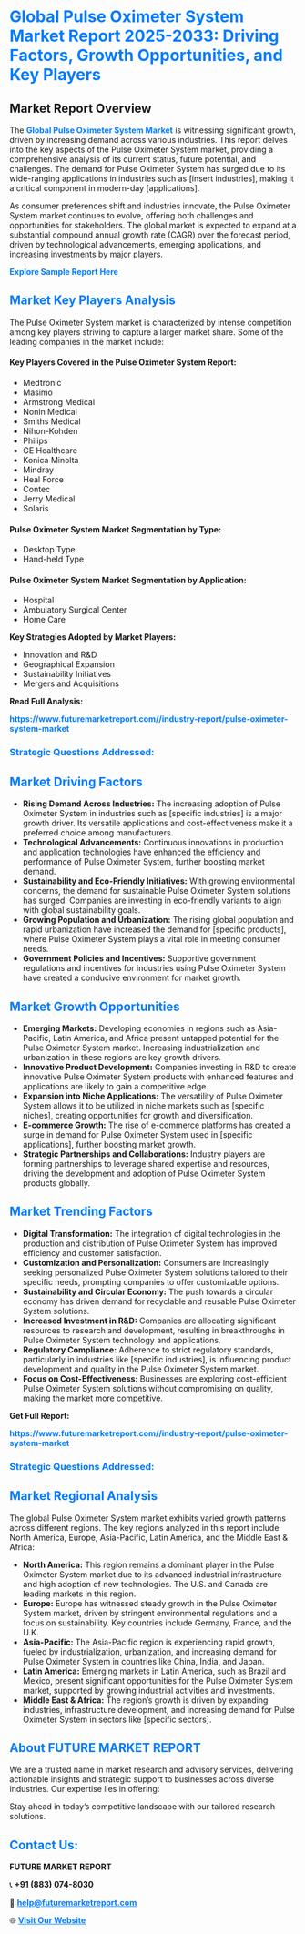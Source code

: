 <h1 style="color: #007BFF;">Global Pulse Oximeter System Market Report 2025-2033: Driving Factors, Growth Opportunities, and Key Players</h1>

<section id="overview">
<h2>Market Report Overview</h2>
<p>The <a href="https://www.futuremarketreport.com//industry-report/pulse-oximeter-system-market" style="color: #007BFF; text-decoration: none;"><strong>Global Pulse Oximeter System Market</strong></a> is witnessing significant growth, driven by increasing demand across various industries. This report delves into the key aspects of the Pulse Oximeter System market, providing a comprehensive analysis of its current status, future potential, and challenges. The demand for Pulse Oximeter System has surged due to its wide-ranging applications in industries such as [insert industries], making it a critical component in modern-day [applications].</p>
<p>As consumer preferences shift and industries innovate, the Pulse Oximeter System market continues to evolve, offering both challenges and opportunities for stakeholders. The global market is expected to expand at a substantial compound annual growth rate (CAGR) over the forecast period, driven by technological advancements, emerging applications, and increasing investments by major players.</p>
</section>

<section id="overview">
<p><a href="https://www.futuremarketreport.com//request-sample/reportId=59339" style="color: #007BFF; text-decoration: none;"><strong>Explore Sample Report Here</strong></a></p>
</section>

<section id="key-players">
<h2 style="color: #007BFF;">Market Key Players Analysis</h2>
<p>The Pulse Oximeter System market is characterized by intense competition among key players striving to capture a larger market share. Some of the leading companies in the market include:</p>
<h4>Key Players Covered in the Pulse Oximeter System Report:</h4>
<ul><li>Medtronic</li><li>Masimo</li><li>Armstrong Medical</li><li>Nonin Medical</li><li>Smiths Medical</li><li>Nihon-Kohden</li><li>Philips</li><li>GE Healthcare</li><li>Konica Minolta</li><li>Mindray</li><li>Heal Force</li><li>Contec</li><li>Jerry Medical</li><li>Solaris</li></ul>
<h4>Pulse Oximeter System Market Segmentation by Type:</h4>
<ul><li>Desktop Type</li><li>Hand-held Type</li></ul>

<h4>Pulse Oximeter System Market Segmentation by Application:</h4>
<ul><li>Hospital</li><li>Ambulatory Surgical Center</li><li>Home Care</li></ul>
<p><strong>Key Strategies Adopted by Market Players:</strong></p>
<ul>
<li>Innovation and R&D</li>
<li>Geographical Expansion</li>
<li>Sustainability Initiatives</li>
<li>Mergers and Acquisitions</li>
</ul>
</section>

<section>
<p><strong>Read Full Analysis: </strong></p><a href="https://www.futuremarketreport.com//industry-report/pulse-oximeter-system-market" style="color: #007BFF; text-decoration: none;"><strong>https://www.futuremarketreport.com//industry-report/pulse-oximeter-system-market</strong></a>
<h3 style="color: #007BFF;">Strategic Questions Addressed:</h3>
</section>

<section id="driving-factors">
<h2 style="color: #007BFF;">Market Driving Factors</h2>
<ul>
<li><strong>Rising Demand Across Industries:</strong> The increasing adoption of Pulse Oximeter System in industries such as [specific industries] is a major growth driver. Its versatile applications and cost-effectiveness make it a preferred choice among manufacturers.</li>
<li><strong>Technological Advancements:</strong> Continuous innovations in production and application technologies have enhanced the efficiency and performance of Pulse Oximeter System, further boosting market demand.</li>
<li><strong>Sustainability and Eco-Friendly Initiatives:</strong> With growing environmental concerns, the demand for sustainable Pulse Oximeter System solutions has surged. Companies are investing in eco-friendly variants to align with global sustainability goals.</li>
<li><strong>Growing Population and Urbanization:</strong> The rising global population and rapid urbanization have increased the demand for [specific products], where Pulse Oximeter System plays a vital role in meeting consumer needs.</li>
<li><strong>Government Policies and Incentives:</strong> Supportive government regulations and incentives for industries using Pulse Oximeter System have created a conducive environment for market growth.</li>
</ul>
</section>

<section id="growth-opportunities">
<h2 style="color: #007BFF;">Market Growth Opportunities</h2>
<ul>
<li><strong>Emerging Markets:</strong> Developing economies in regions such as Asia-Pacific, Latin America, and Africa present untapped potential for the Pulse Oximeter System market. Increasing industrialization and urbanization in these regions are key growth drivers.</li>
<li><strong>Innovative Product Development:</strong> Companies investing in R&D to create innovative Pulse Oximeter System products with enhanced features and applications are likely to gain a competitive edge.</li>
<li><strong>Expansion into Niche Applications:</strong> The versatility of Pulse Oximeter System allows it to be utilized in niche markets such as [specific niches], creating opportunities for growth and diversification.</li>
<li><strong>E-commerce Growth:</strong> The rise of e-commerce platforms has created a surge in demand for Pulse Oximeter System used in [specific applications], further boosting market growth.</li>
<li><strong>Strategic Partnerships and Collaborations:</strong> Industry players are forming partnerships to leverage shared expertise and resources, driving the development and adoption of Pulse Oximeter System products globally.</li>
</ul>
</section>

<section id="trending-factors">
<h2 style="color: #007BFF;">Market Trending Factors</h2>
<ul>
<li><strong>Digital Transformation:</strong> The integration of digital technologies in the production and distribution of Pulse Oximeter System has improved efficiency and customer satisfaction.</li>
<li><strong>Customization and Personalization:</strong> Consumers are increasingly seeking personalized Pulse Oximeter System solutions tailored to their specific needs, prompting companies to offer customizable options.</li>
<li><strong>Sustainability and Circular Economy:</strong> The push towards a circular economy has driven demand for recyclable and reusable Pulse Oximeter System solutions.</li>
<li><strong>Increased Investment in R&D:</strong> Companies are allocating significant resources to research and development, resulting in breakthroughs in Pulse Oximeter System technology and applications.</li>
<li><strong>Regulatory Compliance:</strong> Adherence to strict regulatory standards, particularly in industries like [specific industries], is influencing product development and quality in the Pulse Oximeter System market.</li>
<li><strong>Focus on Cost-Effectiveness:</strong> Businesses are exploring cost-efficient Pulse Oximeter System solutions without compromising on quality, making the market more competitive.</li>
</ul>
</section>

<section>
<p><strong>Get Full Report: </strong></p><a href="https://www.futuremarketreport.com//industry-report/pulse-oximeter-system-market" style="color: #007BFF; text-decoration: none;"><strong>https://www.futuremarketreport.com//industry-report/pulse-oximeter-system-market</strong></a>
<h3 style="color: #007BFF;">Strategic Questions Addressed:</h3>
</section>


<section id="regional-analysis">
<h2 style="color: #007BFF;">Market Regional Analysis</h2>
<p>The global Pulse Oximeter System market exhibits varied growth patterns across different regions. The key regions analyzed in this report include North America, Europe, Asia-Pacific, Latin America, and the Middle East & Africa:</p>
<ul>
<li><strong>North America:</strong> This region remains a dominant player in the Pulse Oximeter System market due to its advanced industrial infrastructure and high adoption of new technologies. The U.S. and Canada are leading markets in this region.</li>
<li><strong>Europe:</strong> Europe has witnessed steady growth in the Pulse Oximeter System market, driven by stringent environmental regulations and a focus on sustainability. Key countries include Germany, France, and the U.K.</li>
<li><strong>Asia-Pacific:</strong> The Asia-Pacific region is experiencing rapid growth, fueled by industrialization, urbanization, and increasing demand for Pulse Oximeter System in countries like China, India, and Japan.</li>
<li><strong>Latin America:</strong> Emerging markets in Latin America, such as Brazil and Mexico, present significant opportunities for the Pulse Oximeter System market, supported by growing industrial activities and investments.</li>
<li><strong>Middle East & Africa:</strong> The region’s growth is driven by expanding industries, infrastructure development, and increasing demand for Pulse Oximeter System in sectors like [specific sectors].</li>
</ul>
</section>

<footer>
<h2 style="color: #007BFF;">About FUTURE MARKET REPORT</h2>
<p>We are a trusted name in market research and advisory services, delivering actionable insights and strategic support to businesses across diverse industries. Our expertise lies in offering:</p>

<p>Stay ahead in today’s competitive landscape with our tailored research solutions.</p>

<h2 style="color: #007BFF;">Contact Us:</h2>
<p><strong>FUTURE MARKET REPORT</strong></p>
<p>📞 <strong>+91 (883) 074-8030</strong></p>
<p>📧 <strong><a href="mailto:help@futuremarketreport.com" style="color: #007BFF;">help@futuremarketreport.com</a></strong></p>
<p>🌐 <strong><a href="https://www.futuremarketreport.com/" style="color: #007BFF;">Visit Our Website</a></strong></p>
</footer>
